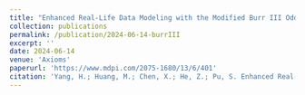 ```yaml
---
title: "Enhanced Real-Life Data Modeling with the Modified Burr III Odds Ratio–G Distribution"
collection: publications
permalink: /publication/2024-06-14-burrIII
excerpt: ''
date: 2024-06-14
venue: 'Axioms'
paperurl: 'https://www.mdpi.com/2075-1680/13/6/401'
citation: 'Yang, H.; Huang, M.; Chen, X.; He, Z.; Pu, S. Enhanced Real-Life Data Modeling with the Modified Burr III Odds Ratio–G Distribution. Axioms 2024, 13, 401. https://doi.org/10.3390/axioms13060401'
---
```

